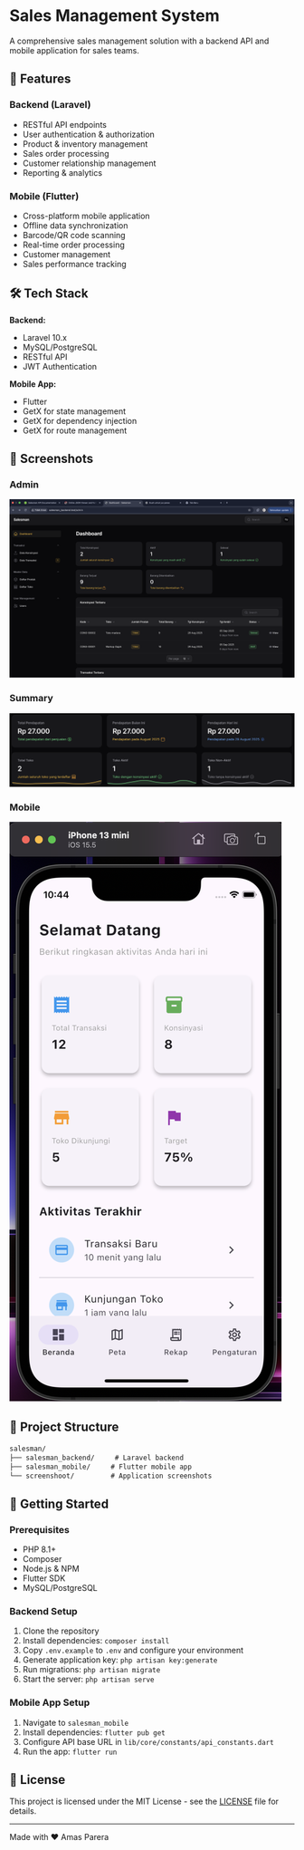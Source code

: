 # Sales Management System

A comprehensive sales management solution with a backend API and mobile application for sales teams.

## 🚀 Features

### Backend (Laravel)
- RESTful API endpoints
- User authentication & authorization
- Product & inventory management
- Sales order processing
- Customer relationship management
- Reporting & analytics

### Mobile (Flutter)
- Cross-platform mobile application
- Offline data synchronization
- Barcode/QR code scanning
- Real-time order processing
- Customer management
- Sales performance tracking

## 🛠️ Tech Stack

**Backend:**
- Laravel 10.x
- MySQL/PostgreSQL
- RESTful API
- JWT Authentication

**Mobile App:**
- Flutter
- GetX for state management
- GetX for dependency injection
- GetX for route management


## 📱 Screenshots

###  Admin
![Admin Dashboard](/screenshoot/Jepretan%20Layar%202025-08-29%20pukul%2008.49.02.png)
###  Summary
![Summary Dashboard](/screenshoot/Jepretan%20Layar%202025-08-29%20pukul%2008.49.32.png)
### Mobile
![Mobile Dashboard](/screenshoot/Jepretan%20Layar%202025-09-02%20pukul%2010.44.23.png)

## 📁 Project Structure

```
salesman/
├── salesman_backend/     # Laravel backend
├── salesman_mobile/     # Flutter mobile app
└── screenshoot/         # Application screenshots
```

## 🚀 Getting Started

### Prerequisites
- PHP 8.1+
- Composer
- Node.js & NPM
- Flutter SDK
- MySQL/PostgreSQL

### Backend Setup
1. Clone the repository
2. Install dependencies: `composer install`
3. Copy `.env.example` to `.env` and configure your environment
4. Generate application key: `php artisan key:generate`
5. Run migrations: `php artisan migrate`
6. Start the server: `php artisan serve`

### Mobile App Setup
1. Navigate to `salesman_mobile`
2. Install dependencies: `flutter pub get`
3. Configure API base URL in `lib/core/constants/api_constants.dart`
4. Run the app: `flutter run`

## 📄 License

This project is licensed under the MIT License - see the [LICENSE](LICENSE) file for details.

---

Made with ❤️ Amas Parera

